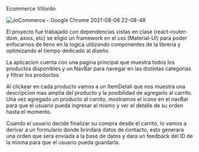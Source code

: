 Ecommerce Villordo

![JoCommerce - Google Chrome 2021-08-06 22-08-48](https://user-images.githubusercontent.com/78237864/128583524-13d2056b-b24d-4af9-9100-166a4e9171a2.gif)


El proyecto fue trabajado con dependencias vistas en clase (react-router-dom, axios, etc) se eligio un framework en el css (Material-UI) para poder enfocarnos de lleno en la logica utilizando componentes de la libreria y optimizando el tiempo dedicado al diseño.

La aplicacion cuenta con una pagina principal que muestra todos los productos disponibles y un NavBar para navegar en las distintas categorias y filtrar los productos.

Al clickear en cada producto vamos a un ItemDetail que nos muestra una descripcion mas amplia del producto y la posibilidad de agregarlo al carrito. Una vez agregado un producto al carrito, mostramos el icono en el navBar para que el usuario pueda ingresar al mismo y ver el detalle de su orden hasta el momento.

Cuando el usuario decide finalizar su compra desde el carrito, lo vamos a derivar a un formulario donde brindara datos de contacto, esto generara una orden que sera enviada a la base de datos y dara un feedback del ID de la misma para que el usuario pueda guardarla.
